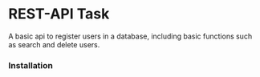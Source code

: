 # REST-API Task
A basic api to register users in a database, including basic functions such as search and delete users.

### Installation
